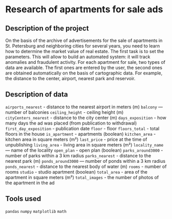 # Research of apartments for sale ads

## Description of the project

On the basis of the archive of advertisements for the sale of apartments in St. Petersburg and neighboring cities for several years, you need to learn how to determine the market value of real estate. The first task is to set the parameters. This will allow to build an automated system: it will track anomalies and fraudulent activity. For each apartment for sale, two types of data are available. The first ones are entered by the user, the second ones are obtained automatically on the basis of cartographic data. For example, the distance to the center, airport, nearest park and reservoir.

## Description of data

`airports_nearest` - distance to the nearest airport in meters (m)
`balcony` — number of balconies
`ceiling_height` - ceiling height (m)
`cityCenters_nearest` - distance to the city center (m)
`days_exposition` - how many days the ad was placed (from publication to withdrawal)
`first_day_exposition` - publication date
`floor` - floor
`floors_total` - total floors in the house
`is_apartment` - apartments (boolean)
`kitchen_area` - kitchen area in square meters (m²)
`last_price` - price at the time of unpublishing
`living_area` - living area in square meters (m²)
`locality_name` — name of the locality
`open_plan` - open plan (boolean)
`parks_around3000` - number of parks within a 3 km radius
`parks_nearest` - distance to the nearest park (m)
`ponds_around3000` — number of ponds within a 3 km radius
`ponds_nearest` - distance to the nearest body of water (m)
`rooms` - number of rooms
`studio` - studio apartment (boolean)
`total_area` - area of the apartment in square meters (m²)
`total_images` - the number of photos of the apartment in the ad

## Tools used

`pandas` `numpy` `matplotlib` `math`

